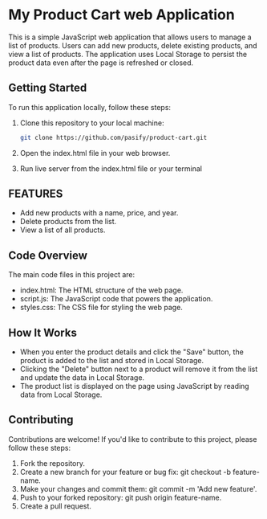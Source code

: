 # My Product Cart web Application

This is a simple JavaScript web application that allows users to manage a list of products. Users can add new products, delete existing products, and view a list of products. The application uses Local Storage to persist the product data even after the page is refreshed or closed.

## Getting Started

To run this application locally, follow these steps:

1. Clone this repository to your local machine:

   ```bash
   git clone https://github.com/pasify/product-cart.git
   ```

2. Open the index.html file in your web browser.
3. Run live server from the index.html file or your terminal

## FEATURES

- Add new products with a name, price, and year.
- Delete products from the list.
- View a list of all products.

## Code Overview

The main code files in this project are:

- index.html: The HTML structure of the web page.
- script.js: The JavaScript code that powers the application.
- styles.css: The CSS file for styling the web page.

## How It Works

- When you enter the product details and click the "Save" button, the product is added to the list and stored in Local Storage.
- Clicking the "Delete" button next to a product will remove it from the list and update the data in Local Storage.
- The product list is displayed on the page using JavaScript by reading data from Local Storage.

## Contributing

Contributions are welcome! If you'd like to contribute to this project, please follow these steps:

1. Fork the repository.
2. Create a new branch for your feature or bug fix: git checkout -b feature-name.
3. Make your changes and commit them: git commit -m 'Add new feature'.
4. Push to your forked repository: git push origin feature-name.
5. Create a pull request.
